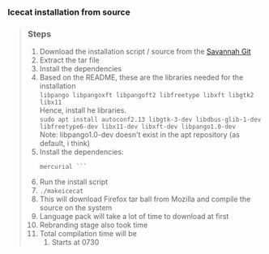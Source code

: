 ### Icecat installation from source

> ### Steps
> 
> 1. Download the installation script / source from the [Savannah Git](https://git.savannah.gnu.org/cgit/gnuzilla.git)
> 2. Extract the tar file
> 3. Install the dependencies 
> 	1. Based on the README, these are the libraries needed for the installation  
> 		```libpango libpangoxft libpangoft2 libfreetype libxft libgtk2 libx11 ```  
> 		Hence, install he libraries.   
> 		``` sudo apt install autoconf2.13 libgtk-3-dev libdbus-glib-1-dev libfreetype6-dev libx11-dev libxft-dev libpango1.0-dev ```  
> 		Note: libpango1.0-dev doesn't exist in the apt repository (as default, i think)  
> 	2. Install the dependencies:
> 		``` bzip2
> 		mercurial ```
> 4. Run the install script
> 	1. ``` ./makeicecat ```
> 	2. This will download Firefox tar ball from Mozilla and compile the source on the system
> 	3. Language pack will take a lot of time to download at first
> 	4. Rebranding stage also took time
> 	5. Total compilation time will be 
> 		1. Starts at 0730

